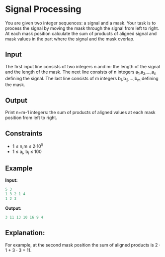 # Signal Processing

You are given two integer sequences: a signal and a mask. Your task is to process the signal by moving the mask through the signal from left to right. At each mask position calculate the sum of products of aligned signal and mask values in the part where the signal and the mask overlap.

## Input

The first input line consists of two integers n and m: the length of the signal and the length of the mask.
The next line consists of n integers a<sub>1</sub>,a<sub>2</sub>,&hellip;,a<sub>n</sub> defining the signal.
The last line consists of m integers b<sub>1</sub>,b<sub>2</sub>,&hellip;,b<sub>m</sub> defining the mask.

## Output

Print n+m-1 integers: the sum of products of aligned values at each mask position from left to right. 

## Constraints

* 1 &le;  n,m  &le; 2&middot;10<sup>5</sup>
* 1 &le; a<sub>i</sub>, b<sub>i</sub> &le; 100

## Example

**Input:**
```c++
5 3
1 3 2 1 4
1 2 3
```

**Output:**
```c++
3 11 13 10 16 9 4
```  

## Explanation:

For example, at the second mask position the sum of aligned products is 2 &middot; 1 + 3 &middot; 3 = 11.
